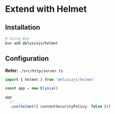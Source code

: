 # Extend with Helmet

## Installation

```sh
# Using Bun
bun add @elysiajs/helmet
```

## Configuration

**Refer:** `./src/http/server.ts`

```ts
import { helmet } from '@elysiajs/helmet'

const app = new Elysia()

app
  // ...
  .use(helmet({ contentSecurityPolicy: false }))
```

